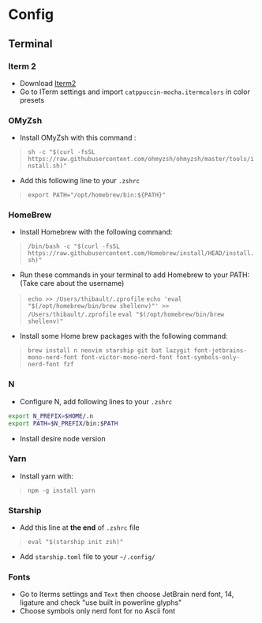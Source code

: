 # Config

## Terminal

### Iterm 2
- Download [Iterm2](https://iterm2.com/)
- Go to ITerm settings and import `catppuccin-mocha.itermcolors` in color presets

### OMyZsh
- Install OMyZsh with this command :
> `sh -c "$(curl -fsSL https://raw.githubusercontent.com/ohmyzsh/ohmyzsh/master/tools/install.sh)"`

- Add this following line to your `.zshrc`
> `export PATH="/opt/homebrew/bin:${PATH}"`

### HomeBrew
- Install Homebrew with the following command:
> `/bin/bash -c "$(curl -fsSL https://raw.githubusercontent.com/Homebrew/install/HEAD/install.sh)"`
- Run these commands in your terminal to add Homebrew to your PATH: (Take care about the username)
> `echo >> /Users/thibault/.zprofile`
> `echo 'eval "$(/opt/homebrew/bin/brew shellenv)"' >> /Users/thibault/.zprofile`
> `eval "$(/opt/homebrew/bin/brew shellenv)"`

- Install some Home brew packages with the following command:
> `brew install n neovim starship git bat lazygit font-jetbrains-mono-nerd-font font-victor-mono-nerd-font font-symbols-only-nerd-font fzf`

### N
- Configure N, add following lines to your `.zshrc`
```bash
export N_PREFIX=$HOME/.n
export PATH=$N_PREFIX/bin:$PATH
```
- Install desire node version

### Yarn
- Install yarn with:
> `npm -g install yarn`

### Starship
- Add this line at **the end** of `.zshrc` file
> `eval "$(starship init zsh)"`
- Add `starship.toml` file to your `~/.config/`

### Fonts
- Go to Iterms settings and `Text` then choose JetBrain nerd font, 14, ligature and check "use built in powerline glyphs"
- Choose symbols only nerd font for no Ascii font
